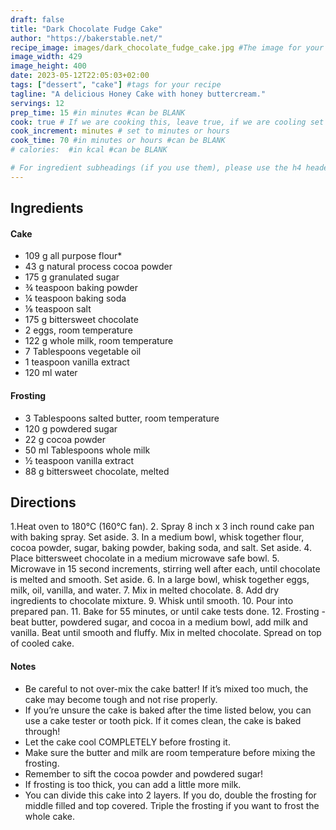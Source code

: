 ```yaml
---
draft: false
title: "Dark Chocolate Fudge Cake"
author: "https://bakerstable.net/"
recipe_image: images/dark_chocolate_fudge_cake.jpg #The image for your recipe
image_width: 429
image_height: 400
date: 2023-05-12T22:05:03+02:00
tags: ["dessert", "cake"] #tags for your recipe
tagline: "A delicious Honey Cake with honey buttercream."
servings: 12
prep_time: 15 #in minutes #can be BLANK
cook: true # If we are cooking this, leave true, if we are cooling set to false
cook_increment: minutes # set to minutes or hours
cook_time: 70 #in minutes or hours #can be BLANK
# calories:  #in kcal #can be BLANK

# For ingredient subheadings (if you use them), please use the h4 header.  For print view I have those elements targeted
---
```



## Ingredients

#### Cake
- 109 g all purpose flour*
- 43 g natural process cocoa powder
- 175 g granulated sugar
- ¾ teaspoon baking powder
- ¼ teaspoon baking soda
- ⅛ teaspoon salt
- 175 g bittersweet chocolate
- 2 eggs, room temperature
- 122 g whole milk, room temperature
- 7 Tablespoons vegetable oil
- 1 teaspoon vanilla extract
- 120 ml water

#### Frosting
- 3 Tablespoons salted butter, room temperature
- 120 g powdered sugar
- 22 g cocoa powder
- 50 ml Tablespoons whole milk
- ½ teaspoon vanilla extract
- 88 g bittersweet chocolate, melted

## Directions

1.Heat oven to 180°C (160°C fan).
2. Spray 8 inch x 3 inch round cake pan with baking spray. Set aside.
3. In a medium bowl, whisk together flour, cocoa powder, sugar, baking powder, baking soda, and salt. Set aside.
4. Place bittersweet chocolate in a medium microwave safe bowl.
5. Microwave in 15 second increments, stirring well after each, until chocolate is melted and smooth. Set aside.
6. In a large bowl, whisk together eggs, milk, oil, vanilla, and water.
7. Mix in melted chocolate.
8. Add dry ingredients to chocolate mixture.
9. Whisk until smooth.
10. Pour into prepared pan.
11. Bake for 55 minutes, or until cake tests done.
12. Frosting - beat butter, powdered sugar, and cocoa in a medium bowl, add milk and vanilla. Beat until smooth and fluffy. Mix in melted chocolate. Spread on top of cooled cake.

#### Notes
- Be careful to not over-mix the cake batter! If it’s mixed too much, the cake may become tough and not rise properly.
- If you’re unsure the cake is baked after the time listed below, you can use a cake tester or tooth pick. If it comes clean, the cake is baked through!
- Let the cake cool COMPLETELY before frosting it.
- Make sure the butter and milk are room temperature before mixing the frosting.
- Remember to sift the cocoa powder and powdered sugar!
- If frosting is too thick, you can add a little more milk.
- You can divide this cake into 2 layers. If you do, double the frosting for middle filled and top covered. Triple the frosting if you want to frost the whole cake.